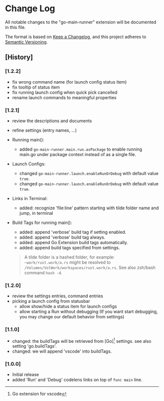 # Change Log

All notable changes to the "go-main-runner" extension will be documented in this file.

The format is based on [Keep a Changelog](https://keepachangelog.com/en/1.1.0/),
and this project adheres to [Semantic Versioning](https://semver.org/spec/v2.0.0.html).

## [History]

### [1.2.2]

- fix wrong command name (for launch config status item)
- fix tooltip of status item
- fix running launch config when quick pick cancelled
- rename launch commands to meaningful properties

### [1.2.1]

- review the descriptions and documents
- refine settings (entry names, ...)
- Running main():
  - added `go-main-runner.main.run.asPackage` to enable running main.go under package context instead of as a single file.
- Launch Configs:
  - changed `go-main-runner.launch.enableRunOrDebug` with default value `true`.
  - changed `go-main-runner.launch.enableRunOrDebug` with default value `true`.
- Links in Terminal:
  - added: recognize 'file:line' pattern starting with tilde folder name and jump, in terminal
- Build Tags for running main():
  - added: append 'verbose' build tag if setting enabled.
  - added: append 'verbose' build tag always.
  - added: append Go Extension build tags automatically.
  - added: append build tags specified from settings.
  
  > A tilde folder is a hashed folder, for example: `~work/rust.work/a.rs` might be resolved to `/Volumes/VolWork/workspaces/rust.work/a.rs`.
  > See also zsh/bash command `hash -d`.

### [1.2.0]

- review the settings entries, command entries
- picking a launch config from statusbar
  - allow show/hide a status item for launch configs
  - allow starting a Run without debugging (If you want start debugging, you may change our default behavior from settings)

### [1.1.0]

- changed: the buildTags will be retrieved from [Go][^2] settings. see also setting 'go.buildTags'.
- changed: we will append 'vscode' into buildTags.

[^2]: Go extension for vscode

### [1.0.0]

- Initial release
- added 'Run' and 'Debug' codelens links on top of `func main` line.
